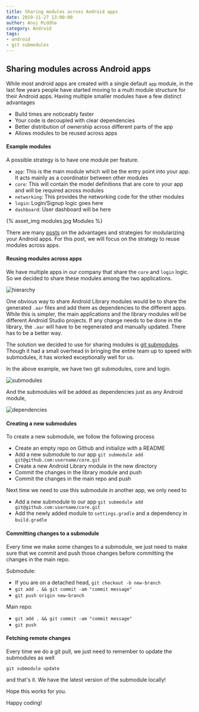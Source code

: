 ```yaml
---
title: Sharing modules across Android apps
date: 2019-11-27 13:00:00
author: Anuj Middha
category: Android
tags:
- android
- git submodules
---
```


## Sharing modules across Android apps

While most android apps are created with a single default `app` module, in the last few years people have started
moving to a multi module structure for their Android apps. Having multiple smaller modules have a few distinct
advantages

- Build times are noticeably faster
- Your code is decoupled with clear dependencies
- Better distribution of ownership across different parts of the app
- Allows modules to be reused across apps

#### Example modules

A possible strategy is to have one module per feature.

- `app`: This is the main module which will be the entry point into your app. It acts mainly as a coordinator between
other modules
- `core`: This will contain the model definitions that are core to your app and will be required across modules
- `networking`: This provides the networking code for the other modules
- `login`: Login/Signup logic goes here
- `dashboard`: User dashboard will be here

{% asset_img modules.jpg Modules %}

There are many [posts][1] on the advantages and strategies for modularizing your Android apps. For this post, we will
focus on the strategy to reuse modules across apps.

#### Reusing modules across apps

We have multiple apps in our company that share the `core` and `login` logic. So we decided to share these modules among
the two applications.

![hierarchy](hierarchy.png "Hierarchy")

One obvious way to share Android Library modules would be to share the generated `.aar` files and add them as
dependencies to the different apps. While this is simpler, the main applications and the library modules will be
different Android Studio projects. If any change needs to be done in the library, the `.aar` will have to be regenerated
and manually updated. There has to be a better way.

The solution we decided to use for sharing modules is [git submodules][2]. Though it had a small overhead in bringing
the entire team up to speed with submodules, it has worked exceptionally well for us.

In the above example, we have two git submodules, core and login.

![submodules](submodules.png "Submodules")

And the submodules will be added as dependencies just as any Android module,

![dependencies](dependencies.png "Dependencies")

#### Creating a new submodules

To create a new submodule, we follow the following process

- Create an empty repo on Github and initialize with a README
- Add a new submodule to our app `git submodule add git@github.com:username/core.git`
- Create a new Android Library module in the new directory
- Commit the changes in the library module and push
- Commit the changes in the main repo and push

Next time we need to use this submodule in another app, we only need to

- Add a new submodule to our app `git submodule add git@github.com:username/core.git`
- Add the newly added module to `settings.gradle` and a dependency in `build.gradle`

#### Committing changes to a submodule

Every time we make some changes to a submodule, we just need to make sure that we commit and push those changes
before committing the changes in the main repo.

Submodule:
- If you are on a detached head, `git checkout -b new-branch`
- `git add . && git commit -am "commit message"`
- `git push origin new-branch`

Main repo:
- `git add . && git commit -am "commit message"`
- `git push`

#### Fetching remote changes

Every time we do a git pull, we just need to remember to update the submodules as well

`git submodule update`

and that's it. We have the latest version of the submodule locally!

Hope this works for you.

Happy coding!

[1]: https://medium.com/google-developer-experts/modularizing-android-applications-9e2d18f244a0
[2]: https://git-scm.com/book/en/v2/Git-Tools-Submodules
